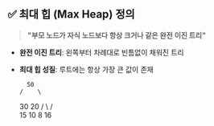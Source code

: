 ## ✅ 최대 힙 (Max Heap) 정의

> **"부모 노드가 자식 노드보다 항상 크거나 같은 완전 이진 트리"**

- **완전 이진 트리**: 왼쪽부터 차례대로 빈틈없이 채워진 트리
    
- **최대 힙 성질**: 루트에는 항상 가장 큰 값이 존재

        50
      /    \
     30      20
     /  \    /  \
    15  10   8   16
